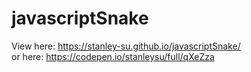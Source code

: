 # javascriptSnake  
View here: https://stanley-su.github.io/javascriptSnake/  
or here: https://codepen.io/stanleysu/full/qXeZza
